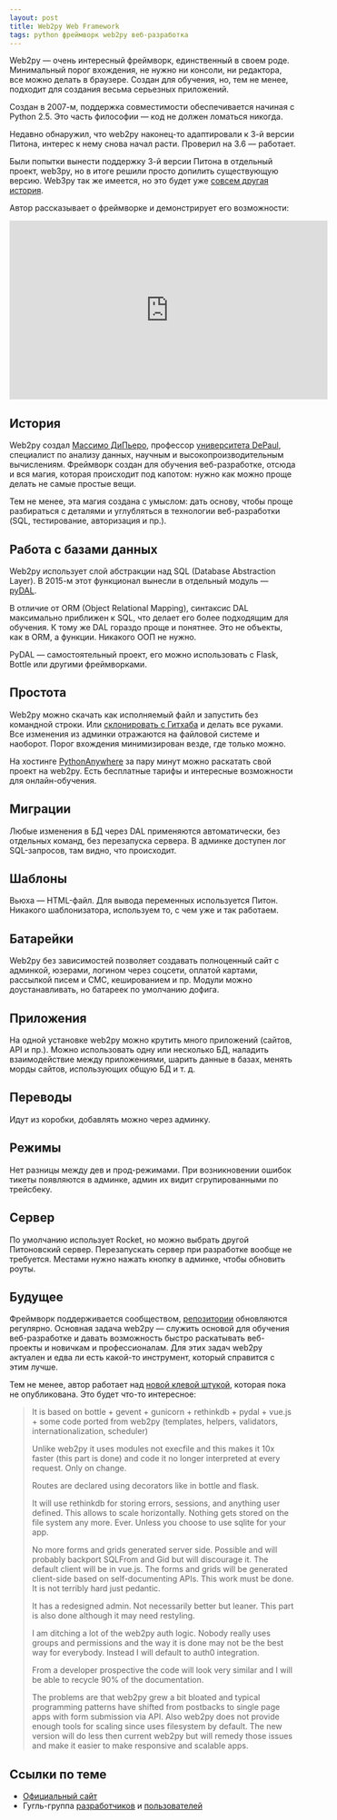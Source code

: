 ```yaml
---
layout: post
title: Web2py Web Framework
tags: python фреймворк web2py веб-разработка
---
```


Web2py — очень интересный фреймворк, единственный в своем роде. Минимальный порог вхождения, не нужно ни консоли, ни редактора, все можно делать в браузере. Создан для обучения, но, тем не менее, подходит для создания весьма серьезных приложений.

Создан в 2007-м, поддержка совместимости обеспечивается начиная с Python 2.5. Это часть философии — код не должен ломаться никогда.

Недавно обнаружил, что web2py наконец-то адаптировали к 3-й версии Питона, интерес к нему снова начал расти. Проверил на 3.6 — работает.

Были попытки вынести поддержку 3-й версии Питона в отдельный проект, web3py, но в итоге решили просто допилить существующую версию. Web3py так же имеется, но это будет уже [совсем другая история](#future).

Автор рассказывает о фреймворке и демонстрирует его возможности:

<iframe width="560" height="315" src="https://www.youtube.com/embed/M5IPlMe83yI" frameborder="0" allow="autoplay; encrypted-media" allowfullscreen></iframe>

## История
Web2py создал [Массимо ДиПьеро](http://mdipierro.github.io/DePaul/index.html), профессор [университета DePaul](http://www.cdm.depaul.edu/about/pages/people/facultyinfo.aspx?fid=343), специалист по анализу данных, научным и высокопроизводительным вычислениям. Фреймворк создан для обучения веб-разработке, отсюда и вся магия, которая происходит под капотом: нужно как можно проще делать не самые простые вещи.

Тем не менее, эта магия создана с умыслом: дать основу, чтобы проще разбираться с деталями и углубляться в технологии веб-разработки (SQL, тестирование, авторизация и пр.).

## Работа с базами данных
Web2py использует слой абстракции над SQL (Database Abstraction Layer). В 2015-м этот функционал вынесли в отдельный модуль — [pyDAL](https://github.com/web2py/pydal).

В отличие от ORM (Object Relational Mapping), синтаксис DAL максимально приближен к SQL, что делает его более подходящим для обучения. К тому же DAL гораздо проще и понятнее. Это не объекты, как в ORM, а функции. Никакого ООП не нужно.

PyDAL — самостоятельный проект, его можно использовать с Flask, Bottle или другими фреймворками.

## Простота
Web2py можно скачать как исполняемый файл и запустить без командной строки. Или [склонировать с Гитхаба](https://github.com/web2py/web2py) и делать все руками. Все изменения из админки отражаются на файловой системе и наоборот. Порог вхождения минимизирован везде, где только можно.

На хостинге [PythonAnywhere](https://www.pythonanywhere.com/) за пару минут можно раскатать свой проект на web2py. Есть бесплатные тарифы и интересные возможности для онлайн-обучения.

## Миграции
Любые изменения в БД через DAL применяются автоматически, без отдельных команд, без перезапуска сервера. В админке доступен лог SQL-запросов, там видно, что происходит.

## Шаблоны
Вьюха — HTML-файл. Для вывода переменных используется Питон. Никакого шаблонизатора, используем то, с чем уже и так работаем.

## Батарейки
Web2py без зависимостей позволяет создавать полноценный сайт с админкой, юзерами, логином через соцсети, оплатой картами, рассылкой писем и СМС, кешированием и пр. Модули можно доустанавливать, но батареек по умолчанию дофига.

## Приложения
На одной установке web2py можно крутить много приложений (сайтов, API и пр.). Можно использовать одну или несколько БД, наладить взаимодействие между приложениями, шарить данные в базах, менять морды сайтов, использующих общую БД и т. д.

## Переводы
Идут из коробки, добавлять можно через админку.

## Режимы
Нет разницы между дев и прод-режимами. При возникновении ошибок тикеты появляются в админке, админ их видит сгрупированными по трейсбеку.

## Сервер
По умолчанию использует Rocket, но можно выбрать другой Питоновский сервер. Перезапускать сервер при разработке вообще не требуется. Местами нужно нажать кнопку в админке, чтобы обновить роуты.

<span id="future"></span>
## Будущее
Фреймворк поддерживается сообществом, [репозитории](https://github.com/web2py) обновляются регулярно. Основная задача web2py — служить основой для обучения веб-разработке и давать возможность быстро раскатывать веб-проекты и новичкам и профессионалам. Для этих задач web2py актуален и едва ли есть какой-то инструмент, который справится с этим лучше.

Тем не менее, автор работает над [новой клевой штукой](https://groups.google.com/d/msg/web2py/89a846kPeGA/nUpNJB_VCAAJ), которая пока не опубликована. Это будет что-то интересное:

<blockquote class="blockquote">
<p>It is based on bottle + gevent + gunicorn + rethinkdb + pydal + vue.js + some code ported from web2py (templates, helpers, validators, internationalization, scheduler)</p>

<p>Unlike web2py it uses modules not execfile and this makes it 10x faster (this part is done) and code it no longer interpreted at every request. Only on change.</p>

<p>Routes are declared using decorators like in bottle and flask.</p>

<p>It will use rethinkdb for storing errors, sessions, and anything user defined. This allows to scale horizontally. Nothing gets stored on the file system any more. Ever. Unless you choose to use sqlite for your app.</p>

<p>No more forms and grids generated server side. Possible and will probably backport SQLFrom and Gid but will discourage it. The default client will be in vue.js. The forms and grids will be generated client-side based on self-documenting APIs. This work must be done. It is not terribly hard just pedantic.</p>

<p>It has a redesigned admin. Not necessarily better but leaner. This part is also done although it may need restyling.</p>

<p>I am ditching a lot of the web2py auth logic. Nobody really uses groups and permissions and the way it is done may not be the best way for everybody. Instead I will default to auth0 integration.</p>

<p>From a developer prospective the code will look very similar and I will be able to recycle 90% of the documentation.</p>

<p>The problems are that web2py grew a bit bloated and typical programming patterns have shifted from postbacks to single page apps with form submission via API. Also web2py does not provide enough tools for scaling since uses filesystem by default. The new version will do less then current web2py but will remedy those issues and make it easier to make responsive and scalable apps.</p>
</blockquote>

## Ссылки по теме
- [Официальный сайт](http://www.web2py.com/)
- Гугль-группа [разработчиков](https://groups.google.com/forum/#!forum/web2py-developers) и [пользователей](https://groups.google.com/forum/#!forum/web2py)